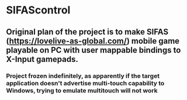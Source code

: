 ﻿# SIFAScontrol
 
## Original plan of the project is to make SIFAS (https://lovelive-as-global.com/) mobile game playable on PC with user mappable bindings to X-Input gamepads.

### Project frozen indefinitely, as apparently if the target application doesn't advertise multi-touch capability to Windows, trying to emulate multitouch will not work



